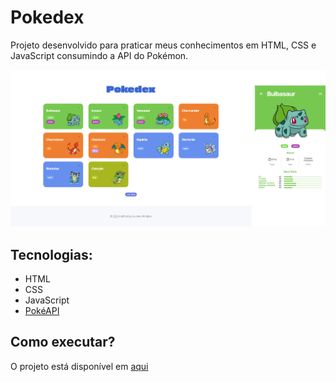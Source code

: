 # Pokedex

Projeto desenvolvido para praticar meus conhecimentos em HTML, CSS e JavaScript consumindo a API do Pokémon.

![Screenshot](.github/screenshot.png)

## Tecnologias:
- HTML
- CSS
- JavaScript
- [PokéAPI](https://pokeapi.co/)

## Como executar? 
O projeto está disponível em [aqui](https://js-pokedex-mlucianaap.vercel.app/)

